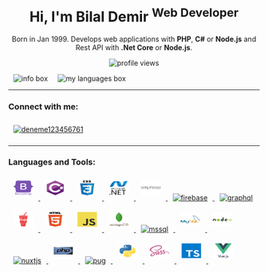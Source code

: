 <h1 align="center">
Hi, I'm Bilal Demir <sup>Web Developer</sup>
</h1>

<p align="center">
Born in Jan 1999. Develops web applications with <b>PHP</b>, <b>C#</b> or <b>Node.js</b> and Rest API with
<b>.Net Core</b> or <b>Node.js</b>.
</p>

<p  align="center">
<img src="https://komarev.com/ghpvc/?username=enteresanlikk&color=yellow&style=flat-square" alt="profile views">
</p>


<div style="width: 100%;position: relative;" align="center">
<img src="https://github-readme-stats.vercel.app/api?username=enteresanlikk&show_icons=true&custom_title=Info&hide_border=true&hide=issues,contribs,prs&hide_rank=true&count_private=true&bg_color=0d1117&title_color=fff&text_color=ddd&icon_color=FED766"
style="float: left; margin: 0 10px;" alt="info box" />
<img src="https://github-readme-stats.vercel.app/api/top-langs?username=enteresanlikk&custom_title=My%20Languages&layout=compact&langs_count=10&hide_border=true&bg_color=0d1117&title_color=fff&text_color=ddd&icon_color=FED766"
style="float: left; margin: 0 10px;" alt="my languages box" />
</div>

<div style="clear: both;"></div>
<hr>

<h3>Connect with me:</h3>
<div>

<a href="https://www.linkedin.com/in/bilaldmr/" target="blank">
<img src="https://raw.githubusercontent.com/rahuldkjain/github-profile-readme-generator/master/src/images/icons/Social/linked-in-alt.svg"
alt="deneme123456761" width="40" height="30" style="padding: 5px;border-radius: 5px;margin: 5px;" />
</a>
</div>

<div style="clear: both;"></div>
<hr>

<h3>Languages and Tools:</h3>
<div>

<a href="javascript:;">
<img src="https://raw.githubusercontent.com/devicons/devicon/master/icons/bootstrap/bootstrap-plain-wordmark.svg"
alt="bootstrap" width="40" height="30" style="padding: 5px;border-radius: 5px;margin: 5px;" />
</a>
<a href="javascript:;">
<img src="https://raw.githubusercontent.com/devicons/devicon/master/icons/csharp/csharp-original.svg"
alt="csharp" width="40" height="30" style="padding: 5px;border-radius: 5px;margin: 5px;" />
</a>
<a href="javascript:;">
<img src="https://raw.githubusercontent.com/devicons/devicon/master/icons/css3/css3-original-wordmark.svg"
alt="css3" width="40" height="30" style="padding: 5px;border-radius: 5px;margin: 5px;" />
</a>
<a href="javascript:;">
<img src="https://raw.githubusercontent.com/devicons/devicon/master/icons/dot-net/dot-net-original-wordmark.svg"
alt="dotnet" width="40" height="30" style="padding: 5px;border-radius: 5px;margin: 5px;" />
</a>
<a href="javascript:;">
<img src="https://raw.githubusercontent.com/devicons/devicon/master/icons/express/express-original-wordmark.svg"
alt="express" width="40" height="30" style="padding: 5px;border-radius: 5px;margin: 5px;" />
</a>
<a href="javascript:;">
<img src="https://www.vectorlogo.zone/logos/firebase/firebase-icon.svg" alt="firebase" width="40"
height="30" style="padding: 5px;border-radius: 5px;margin: 5px;" />
</a>
<a href="javascript:;">
<img src="https://www.vectorlogo.zone/logos/graphql/graphql-icon.svg" alt="graphql" width="40" height="30"
style="padding: 5px;border-radius: 5px;margin: 5px;" />
</a>

<a href="javascript:;">
<img src="https://raw.githubusercontent.com/devicons/devicon/master/icons/gulp/gulp-plain.svg" alt="gulp"
width="40" height="30" style="padding: 5px;border-radius: 5px;margin: 5px;" />
</a>

<a href="javascript:;">
<img src="https://raw.githubusercontent.com/devicons/devicon/master/icons/html5/html5-original-wordmark.svg"
alt="html5" width="40" height="30" style="padding: 5px;border-radius: 5px;margin: 5px;" />
</a>

<a href="javascript:;">
<img src="https://raw.githubusercontent.com/devicons/devicon/master/icons/javascript/javascript-original.svg"
alt="javascript" width="40" height="30" style="padding: 5px;border-radius: 5px;margin: 5px;" />
</a>

<a href="javascript:;">
<img src="https://raw.githubusercontent.com/devicons/devicon/master/icons/mongodb/mongodb-original-wordmark.svg"
alt="mongodb" width="40" height="30" style="padding: 5px;border-radius: 5px;margin: 5px;" />
</a>

<a href="javascript:;">
<img src="https://www.svgrepo.com/show/303229/microsoft-sql-server-logo.svg" alt="mssql" width="40"
height="30" style="padding: 5px;border-radius: 5px;margin: 5px;" />
</a>

<a href="javascript:;">
<img src="https://raw.githubusercontent.com/devicons/devicon/master/icons/mysql/mysql-original-wordmark.svg"
alt="mysql" width="40" height="30" style="padding: 5px;border-radius: 5px;margin: 5px;" />
</a>

<a href="javascript:;">
<img src="https://raw.githubusercontent.com/devicons/devicon/master/icons/nodejs/nodejs-original-wordmark.svg"
alt="nodejs" width="40" height="30" style="padding: 5px;border-radius: 5px;margin: 5px;" />
</a>

<a href="javascript:;">
<img src="https://www.vectorlogo.zone/logos/nuxtjs/nuxtjs-icon.svg" alt="nuxtjs" width="40" height="30"
style="padding: 5px;border-radius: 5px;margin: 5px;" />
</a>

<a href="javascript:;">
<img src="https://raw.githubusercontent.com/devicons/devicon/master/icons/php/php-original.svg" alt="php"
width="40" height="30" style="padding: 5px;border-radius: 5px;margin: 5px;" />
</a>

<a href="javascript:;">
<img src="https://cdn.worldvectorlogo.com/logos/pug.svg" alt="pug" width="40" height="30"
style="padding: 5px;border-radius: 5px;margin: 5px;" />
</a>

<a href="javascript:;">
<img src="https://raw.githubusercontent.com/devicons/devicon/master/icons/python/python-original.svg"
alt="python" width="40" height="30" style="padding: 5px;border-radius: 5px;margin: 5px;" />
</a>

<a href="javascript:;">
<img src="https://raw.githubusercontent.com/devicons/devicon/master/icons/sass/sass-original.svg" alt="sass"
width="40" height="30" style="padding: 5px;border-radius: 5px;margin: 5px;" />
</a>

<a href="javascript:;">
<img src="https://raw.githubusercontent.com/devicons/devicon/master/icons/typescript/typescript-original.svg"
alt="typescript" width="40" height="30" style="padding: 5px;border-radius: 5px;margin: 5px;" />
</a>

<a href="javascript:;">
<img src="https://raw.githubusercontent.com/devicons/devicon/master/icons/vuejs/vuejs-original-wordmark.svg"
alt="vuejs" width="40" height="30" style="padding: 5px;border-radius: 5px;margin: 5px;" />
</a>
</div>
